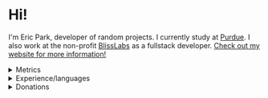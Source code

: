 # Hi!

I'm Eric Park, developer of random projects. I currently study at [Purdue][purdue]. I also work at the non-profit [BlissLabs][blisslabs-website] as a fullstack developer. [Check out my website for more information!][my-website]

[my-website]: https://ericswpark.com
[purdue]: https://purdue.edu
[blisslabs-website]: https://blisslabs.org

<details>
<summary>Metrics</summary>

<img src="/github-metrics.svg" alt="Metrics">
</details>

<details>
<summary>Experience/languages</summary>

![Linux](https://www.vectorlogo.zone/logos/linux/linux-icon.svg)
![Android](https://www.vectorlogo.zone/logos/android/android-icon.svg)
![git](https://www.vectorlogo.zone/logos/git-scm/git-scm-icon.svg)
![Bash](https://www.vectorlogo.zone/logos/gnu_bash/gnu_bash-icon.svg)
![Rust](https://www.vectorlogo.zone/logos/rust-lang/rust-lang-icon.svg)
![Python](https://www.vectorlogo.zone/logos/python/python-icon.svg)
![Django](https://www.vectorlogo.zone/logos/djangoproject/djangoproject-icon.svg)
![Kotlin](https://www.vectorlogo.zone/logos/kotlinlang/kotlinlang-icon.svg)
![Java](https://www.vectorlogo.zone/logos/java/java-icon.svg)
![Swift](https://www.vectorlogo.zone/logos/swift/swift-icon.svg)
![Javascript](https://www.vectorlogo.zone/logos/javascript/javascript-icon.svg)
</details>

<details>
<summary>Donations</summary>
 
If you like what I'm doing, please consider [supporting me by using GitHub Sponsors][github-sponsors-link].

You can also...

<a href="https://www.buymeacoffee.com/ericswpark" target="_blank"><img src="https://cdn.buymeacoffee.com/buttons/default-orange.png" alt="Buy Me A Coffee" height="41" width="174"></a>


[github-sponsors-link]: https://github.com/sponsors/ericswpark
</details>
